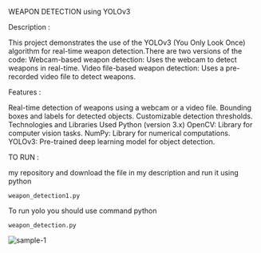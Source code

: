 WEAPON DETECTION using YOLOv3

Description :

This project demonstrates the use of the YOLOv3 (You Only Look Once) algorithm for real-time weapon detection.There are two versions of the code:
Webcam-based weapon detection: Uses the webcam to detect weapons in real-time.
Video file-based weapon detection: Uses a pre-recorded video file to detect weapons.

Features :

Real-time detection of weapons using a webcam or a video file.
Bounding boxes and labels for detected objects.
Customizable detection thresholds.
Technologies and Libraries Used
Python (version 3.x)
OpenCV: Library for computer vision tasks.
NumPy: Library for numerical computations.
YOLOv3: Pre-trained deep learning model for object detection.


   
TO RUN :

 my repository and download the file in my description and run it using python
 
    weapon_detection1.py
          
   To run yolo you should  use command python
   
    weapon_detection.py 
    

    
![sample-1](https://github.com/GaviniShasank/cmr_opensource/assets/130299325/7d7e3f96-2c43-4b0e-a6f4-9a0ec38037ae)
